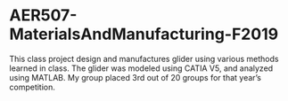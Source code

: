 # AER507-MaterialsAndManufacturing-F2019
This class project design and manufactures glider using various methods learned in class. The glider was modeled using CATIA V5, and analyzed using MATLAB. My group placed 3rd out of 20 groups for that year’s competition.
